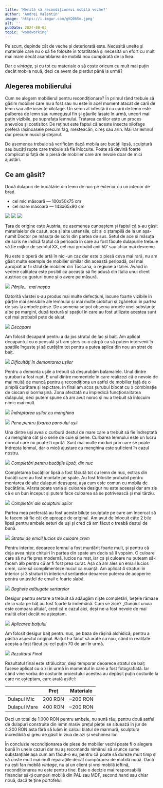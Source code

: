 ```yaml
---
title: 'Merită să recondiționezi mobilă veche?'
author: 'Andrei Valentin'
image: 'https://i.imgur.com/gKQ06Sm.jpeg'
alt: ''
pubDate: 2024-08-05
topic: 'woodworking'
---
```

Pe scurt, depinde cât de veche și deteriorată este. Necesită unelte și materiale care nu o să fie folosite în totatlitateâ și necesită un efort cu mult mai mare decât asamblarea de mobilă nou cumpărată de la Ikea.

Dar e *vintage*, și cu tot cu materiale o să coste oricum cu mult mai puțin decât mobila nouă, deci ce avem de pierdut până la urmă?

## Alegerea mobilierului

Cum ne alegem mobilierul pentru recondiționare? În primul rând trebuie să găsim mobilier care nu a fost sau nu este în acel moment atacat de carii de lemn sau alte insecte xilofage. Un semn al infestării cu carii de lemn este pulberea de lemn sau rumegușul fin și găurile lasate în urmă, uneori mai puțin vizibile, pe suprafața lemnului. Tratarea cariilor este un proces anevoios și costisitor. De reținut este faptul că aceste insecte xilofage prefera rășinoasele precum fag, mesteacăn, cireș sau arin. Mai rar lemnul dur precum nucul și stejarul.

De asemenea trebuie să verificăm dacă mobila are bucăți lipsă, sculptură sau bucăți rupte care trebuie să fie înlocuite. Poate să devină foarte complicat și față de o piesă de mobilier care are nevoie doar de mici ajustări.

## Ce am găsit?

Două dulapuri de bucătărie din lemn de nuc pe exterior cu un interior de brad. 
- cel mic măsoară — 100x50x75 cm
- cel mare măsoară — 143x65x90 cm

![](https://i.imgur.com/5f1CqSU.jpeg)
![](https://i.imgur.com/1QxWyVD.jpeg)
![](https://i.imgur.com/pVsOoTO.jpeg)

Țara de origine este Austria, de asemenea cunoaștem și faptul că s-au găsit materialelor de cusut, ace și alte ustensile, cât și o ștampilă de la un așa-numit Doctor pe măsuța de scris din partea de sus. Setul de ace și măsuța de scris ne indică faptul că perioada în care au fost făcute dulapurile trebuie să fie mijloc de secolul XX, cel mai probabil anii 50' sau chiar mai devreme.

Nu este o operă de artă în nici-un caz dar este o piesă ceva mai rară, nu am găsit multe exemple de mobilier similar din această perioadă, cel mai apropiat ar fii stilul de mobilier din Toscana, o regiune a Italiei. Având în vedere calitatea este posibil ca aceasta să fie adusă din Italia unui client austriac cu gusturi bune și o avere pe măsură.

![](https://i.imgur.com/PsVGjtt.png)
*Părțile... mai nașpa* 

Datorită vârstei s-au produs mai multe defecțiuni, lacune foarte vizibile în părțile mai sensibile ale lemnului și mai multe ciobituri și zgârieturi în partea de sus la ambele piese. De asemena se pot observa urmele unei substanțe albe pe margini, după textură și spațiul în care au fost utilizate acestea sunt cel mai probabil pete de aluat.

![](https://i.imgur.com/9P6qDSq.jpeg)
*Decapare*

Am folosit decapant pentru a da jos stratul de lac și baiț. Am aplicat decapantul cu o pensulă și l-am șters cu o cârpă ca să putem intervenii în spațiile înguste și să curățăm tot pentru a putea aplica din nou un strat de baiț.

![](https://i.imgur.com/UoWAy0W.jpeg)
*Dificultăți în demontarea ușilor*

Pentru a demonta ușile a trebuit să deșurubăm balamalele. Unul dintre șuruburi a fost rupt. E unul dintre momentele în care realizezi că e nevoie de mai multă de muncă pentru a recondiționa un astfel de mobilier față de o simplă curățare și repictare. În final am scos șurubul blocat cu o combinație de ciocan și bormașină. Zona afectată nu împiedică funcționalitatea dulapului, deci putem spune că am avut noroc și nu a trebuit să înlocuim nimic mai mult.

![](https://i.imgur.com/7lOFEOE.jpeg)
*Îndreptarea ușilor cu menghina*

![](https://i.imgur.com/PFHwjph.jpeg)
*Pene pentru fixarea panoului ușii*

Una dintre uși avea o curbură destul de mare care a trebuit să fie îndreptată cu menghina cât și o serie de cuie și pene. Curbarea lemnului este un lucru normal care nu poate fi oprită. Sunt mai multe moduri prin care se poate îndrepta lemnul, dar o mică ajustare cu menghina este suficient în cazul nostru.

![](https://i.imgur.com/WqbNdaZ.jpeg)
*Completări pentru bucățile lipsă, din nuc*

Completarea bucăților lipsă a fost făcută tot cu lemn de nuc, extras din bucăți care au fost montate pe spate. Au fost folosite probabil pentru montarea de alte dulapuri deasupra, așa cum este comun cu mobila de bucătărie. Vârsta poate varia și culoarea desigur nu este aceeași dar am zis că e un bun început și putem face culoarea să se potrivească și mai târziu.

![](https://i.imgur.com/7l4Qoxa.jpeg)
*Completări ale sculpturii ușilor*

Partea mea preferată au fost aceste biluțe sculptate pe care am încercat să le facem să fie cât de aproape de original. Am avut de înlocuit câte 2 bile lipsă pentru ambele seturi de uși și cred că am făcut o treabă destul de bună. 

![](https://i.imgur.com/7V2e7ud.jpeg)
*Stratul de email lucios de culoare crem*

Pentru interior, deoarece lemnul a fost murdărit foarte mult, și pentru că deja avea niște chituiri în partea din spate am decis să îl vopsim. O culoare care să nu fie prea modernă, lucios nu mat, iar ca și culoare nu puteam să-l facem alb pentru că ar fi fost prea curat. Așa că am ales un email lucios crem, care să complimenteze nucul ca nuanță. Am aplicat 4 straturi în interior și 3 straturi în interiorul sertarelor deoarece puterea de acoperire pentru un astfel de email e foarte slabă.

![](https://i.imgur.com/ivLA7QF.jpeg)
*Baghete adăugate sertarelor*

Desigur pentru sertare a trebuit să adăugăm niște completări, bețele rămase de la vata pe băț au fost foarte la îndemână. Cum se zice? „Gunoiul unuia este comoara altuia”, cred că e cazul aici, deși ne-a fost nevoie de mai multă efort decât ne așteptam.

![](https://i.imgur.com/M1akVo0.png)
*Aplicarea baițului*

Am folosit desigur baiț pentru nuc, pe baza de rășină alchidică, pentru a păstra aspectul original. Baițul l-a făcut să arate ca nou, când în realitate acesta a fost făcut cu cel puțin 70 de ani în urmă. 

![](https://i.imgur.com/SC5RjTI.jpeg)
*Rezultatul Final*

Rezultatul final este strălucitor, deși temporar deoarece stratul de baiț fusese aplicat cu o zi în urmă în momentul în care a fost fotografiată. Iar când vine vorba de costurile proiectului acestea au depășit puțin costurile la care ne așteptam, care arată astfel:

|              | Preț    | Materiale |
| ------------ | ------- | --------- |
| Dulapul Mic  | 200 RON | ~200 RON  |
| Dulapul Mare | 400 RON | ~200 RON  |

Deci un total de 1.000 RON pentru ambele, nu sună rău, pentru două astfel de dulapuri construite din lemn masiv prețul pieței se situează în jur de 4.200 RON asta fără să luăm în calcul blatul de marmură, sculptura incredibilă și greu de găsit în ziua de azi și vechimea lor.

În concluzie recondiționarea de piese de mobilier vechi poate fi o alegere bună în unele cazuri dar nu aș recomanda nimănui să arunce sume substanțiale așa cum am făcut-o eu, pentru că poate să dureze mult timp și să coste mult mai mult reparațiile decât cumpărarea de mobilă nouă. Dacă nu ești fan mobilă *vintage*, nu ai un client și vrei mobilă ieftină, recondiționarea nu este pentru tine. Este o decizie mai responsabilă financiar să-ți cumperi mobilă din PAL sau MDF, second hand sau chiar nouă, dacă te ține portofelul.